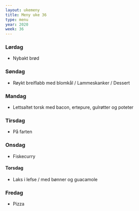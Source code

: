 ```yaml
---
layout: ukemeny
title: Meny uke 36
type: menu
year: 2020
week: 36
---
```


### Lørdag

- Nybakt brød

### Søndag

- Røykt breiflabb med blomkål / Lammeskanker / Dessert

### Mandag

- Lettsaltet torsk med bacon, ertepure, gulrøtter og poteter

### Tirsdag

- På farten

### Onsdag

- Fiskecurry

#### Torsdag

- Laks i lefse / med bønner og guacamole

### Fredag

- Pizza
